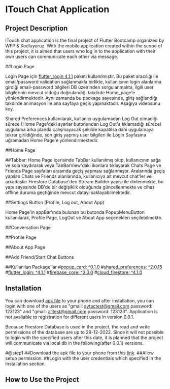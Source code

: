# ITouch Chat Application

## Project Description

ITouch chat application is the final project of Flutter Bootcamp organized by WFP & Kodluyoruz. With the mobile application created within the scope of this project,
it is aimed that users who log in to the application with their own users can communicate each other via message. 


##Login Page

Login Page için [flutter_login 4.1.1](https://pub.dev/packages/flutter_login) paketi kullanılmıştır. Bu paket aracılığı ile email/password validation sağlanmakla 
birlikte, kullanıcının login alanlarına girdiği email-password bilgileri DB üzeirinden sorgulanmakta, ilgili user bilgilerinin mevcut olduğu doğrulandığı 
takdirde Home_page'e yönlendirmektedir. Aynı zamanda bu package sayesinde, giriş sağlandığı takdirde animasyon ile ana sayfaya geçiş yapmaktadır. Aşağıya videosunu koy.

Shared Preferences kullanılarak, kullanıcı uygulamadan Log Out olmadığı sürece (Home Page'deki ayarlar butonundan Log Out'a tıklamadığı sürece)
uygulama arka planda çalışmayacak şekilde kapatılsa dahi uygulamaya tekrar girildiğinde, son giriş yapmış user bilgileri ile Login Sayfasına uğramadan Home Page'e
yönlendirmektedir.


##Home Page

##Tabbar: Home Page içerisinde TabBar kullanılmış olup, kullanıcının sağa ve sola kaydırarak veya TabBarView'daki ikonlara tıklayarak 
Chats Page ve Friends Page sayfaları arasında geçiş yapması sağlanmıştır. Aralarında geçiş yapılan Chats ve Friends alanlarında, kullanıcıya ait mevcut chat'ler ve 
arkadaşlar Firestore Database'den Stream Builder yapısı ile dinlenmekte, bu yapı sayesinde DB'de bir değişiklik olduğunda güncellenmekte ve cihaz offline duruma
geçtiğinde mevcut datayı saklayabilmektedir. 

##Settings Button (Profile, Log out, About App)

Home Page'in appBar'ında bulunan bu butonda PopupMenuButton kullanılarak, Profile Page, LogOut ve About App seçenekleri seçilebilmekte. 


##Conversation Page




##Profile Page




##About App Page



##Add Friend/Start Chat Buttons



##Kullanılan Package'lar
#[popup_card: ^0.1.0](https://pub.dev/packages/popup_card)
#[shared_preferences: ^2.0.15](https://pub.dev/packages/shared_preferences)
#[flutter_login: ^4.1.1](https://pub.dev/packages/flutter_login)
#[firebase_core: ^2.3.0](https://pub.dev/packages/firebase_core)
#[cloud_firestore: ^4.1.0](https://pub.dev/packages/cloud_firestore)




## Installation
You can download [apk file](https://github.com/aytacaydemir/flutter_chatApplication/blob/main/apk/app-release.apk) to your phone and after installation, you can 
login with one of the users as "gmail: aytactest@gmail.com password: 123123" and "gmail: alitest@gmail.com password: 123123". Application is not avaliable to 
registration 
for different users in version 0.0.1. 

Because Firestore Database is used in the project, the read and write permissions of the database are up to 29-12-2022. Since it will not possible to 
login with the specified users after this date, it is planned that the project will communicate via local db in the following(after 0.0.1) versions. 

#@step1
##Download the apk file to your phone from this [link](https://github.com/aytacaydemir/flutter_chatApplication/blob/main/apk/app-release.apk). 
##Allow setup permission.
##Login with the user credentials which specified in the Installation section. 

## How to Use the Project
